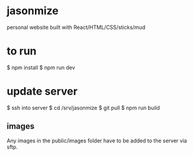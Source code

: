 # jasonmize

personal website built with React/HTML/CSS/sticks/mud


# to run

$ npm install
$ npm run dev


# update server  

$ ssh into server
$ cd /srv/jasonmize
$ git pull
$ npm run build


## images

Any images in the public/images folder have to be added to the server via sftp.